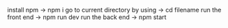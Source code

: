 install npm -> npm i
go to current directory by using -> cd filename
run the front end -> npm run dev
run the back end -> npm start
